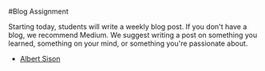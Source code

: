 #Blog Assignment

Starting today, students will write a weekly blog post. If you don't have a blog, we recommend Medium.  We suggest writing a post on something you learned, something on your mind, or something you're passionate about.  
* [Albert Sison](http://albson.postach.io)